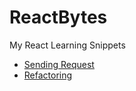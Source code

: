# ReactBytes

My React Learning Snippets

  - [Sending Request](https://github.com/wireless90/ReactBytes/tree/main/Sending%20Request)
  - [Refactoring](https://github.com/wireless90/ReactBytes/tree/main/Refactoring)


